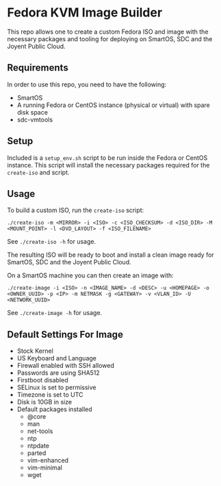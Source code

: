 # Fedora KVM Image Builder

This repo allows one to create a custom Fedora ISO and image with the necessary packages and tooling for deploying on SmartOS, SDC and the Joyent Public Cloud.

## Requirements

In order to use this repo, you need to have the following:

 * SmartOS
 * A running Fedora or CentOS instance (physical or virtual) with spare disk space
 * sdc-vmtools

## Setup

Included is a `setup_env.sh` script to be run inside the Fedora or CentOS instance. This script will install the necessary packages required for the `create-iso` and script.

## Usage

To build a custom ISO, run the `create-iso` script:

    ./create-iso -m <MIRROR> -i <ISO> -c <ISO_CHECKSUM> -d <ISO_DIR> -M <MOUNT_POINT> -l <DVD_LAYOUT> -f <ISO_FILENAME>

See `./create-iso -h` for usage.

The resulting ISO will be ready to boot and install a clean image ready for SmartOS, SDC and the Joyent Public Cloud.

On a SmartOS machine you can then create an image with:

```
./create-image -i <ISO> -n <IMAGE_NAME> -d <DESC> -u <HOMEPAGE> -o <OWNER_UUID> -p <IP> -m NETMASK -g <GATEWAY> -v <VLAN_ID> -U <NETWORK_UUID>
```

See `./create-image -h` for usage.

## Default Settings For Image

* Stock Kernel
* US Keyboard and Language
* Firewall enabled with SSH allowed
* Passwords are using SHA512
* Firstboot disabled
* SELinux is set to permissive
* Timezone is set to UTC
* Disk is 10GB in size
* Default packages installed
    * @core
    * man
    * net-tools
    * ntp
    * ntpdate
    * parted
    * vim-enhanced
    * vim-minimal
    * wget
